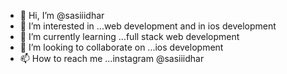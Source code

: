 - 👋 Hi, I’m @sasiiidhar
- 👀 I’m interested in ...web development and in ios development
- 🌱 I’m currently learning ...full stack web development
- 💞️ I’m looking to collaborate on ...ios development 
- 📫 How to reach me ...instagram @sasiiidhar 

<!---
sasiiidhar/sasiiidhar is a ✨ special ✨ repository because its `README.md` (this file) appears on your GitHub profile.
You can click the Preview link to take a look at your changes.
--->
